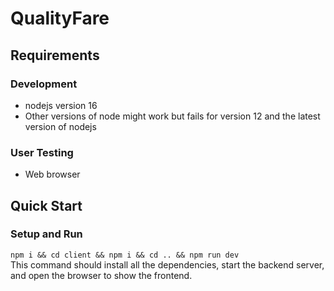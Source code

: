 # QualityFare

## Requirements

### Development
- nodejs version 16
- Other versions of node might work but fails for version 12 and the latest version of nodejs

### User Testing 
- Web browser

## Quick Start

### Setup and Run
`npm i && cd client && npm i && cd .. && npm run dev`  
This command should install all the dependencies, start the backend server, and open the browser to show the frontend.

